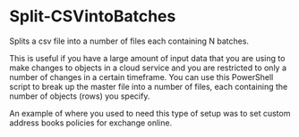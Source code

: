 # Split-CSVintoBatches
Splits a csv file into a number of files each containing N batches.

This is useful if you have a large amount of input data that you are using to make changes to objects in a cloud service and you are restricted to only a number of changes in a certain timeframe. You can use this PowerShell script to break up the master file into a number of files, each containing the number of objects (rows) you specify. 

An example of where you used to need this type of setup was to set custom address books policies for exchange online. 
